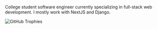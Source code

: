 College student software engineer currently specializing in full-stack web development. I mostly work with NextJS and Django.

<img alt="GitHub Trophies" title="GitHub Trophies" src="https://github-profile-trophy.vercel.app/?username=emjjkk&column=8&theme=tokyonight&no-frame=true"/>
